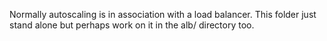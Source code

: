 Normally autoscaling is in association with a load balancer.
This folder just stand alone but perhaps work on it in the alb/ directory too.
